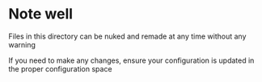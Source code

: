 # Note well

Files in this directory can be nuked and remade at any time without any warning

If you need to make any changes, ensure your configuration is updated in the proper configuration space
